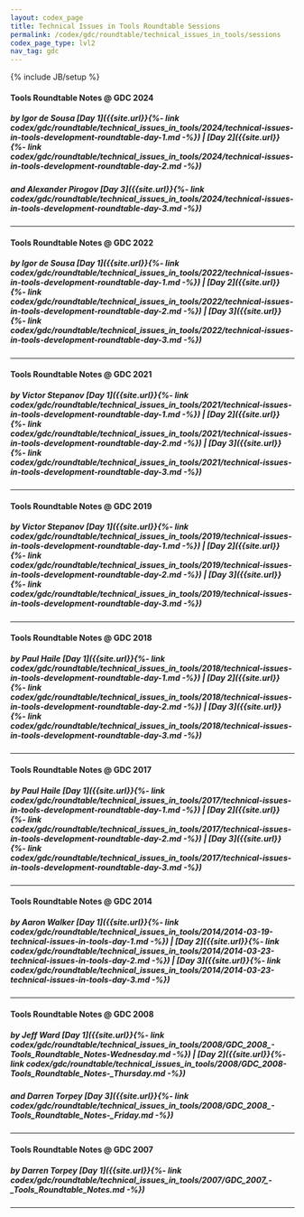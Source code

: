 ```yaml
---
layout: codex_page
title: Technical Issues in Tools Roundtable Sessions
permalink: /codex/gdc/roundtable/technical_issues_in_tools/sessions
codex_page_type: lvl2
nav_tag: gdc
---
```

{% include JB/setup %}


#### Tools Roundtable Notes @ GDC 2024
##### by Igor de Sousa [Day 1]({{site.url}}{%- link codex/gdc/roundtable/technical_issues_in_tools/2024/technical-issues-in-tools-development-roundtable-day-1.md -%}) | [Day 2]({{site.url}}{%- link codex/gdc/roundtable/technical_issues_in_tools/2024/technical-issues-in-tools-development-roundtable-day-2.md -%})
##### and Alexander Pirogov [Day 3]({{site.url}}{%- link codex/gdc/roundtable/technical_issues_in_tools/2024/technical-issues-in-tools-development-roundtable-day-3.md -%}) 

------

#### Tools Roundtable Notes @ GDC 2022
##### by Igor de Sousa [Day 1]({{site.url}}{%- link codex/gdc/roundtable/technical_issues_in_tools/2022/technical-issues-in-tools-development-roundtable-day-1.md -%}) | [Day 2]({{site.url}}{%- link codex/gdc/roundtable/technical_issues_in_tools/2022/technical-issues-in-tools-development-roundtable-day-2.md -%}) | [Day 3]({{site.url}}{%- link codex/gdc/roundtable/technical_issues_in_tools/2022/technical-issues-in-tools-development-roundtable-day-3.md -%})

------

#### Tools Roundtable Notes @ GDC 2021
##### by Victor Stepanov‏  [Day 1]({{site.url}}{%- link codex/gdc/roundtable/technical_issues_in_tools/2021/technical-issues-in-tools-development-roundtable-day-1.md -%}) | [Day 2]({{site.url}}{%- link codex/gdc/roundtable/technical_issues_in_tools/2021/technical-issues-in-tools-development-roundtable-day-2.md -%}) | [Day 3]({{site.url}}{%- link codex/gdc/roundtable/technical_issues_in_tools/2021/technical-issues-in-tools-development-roundtable-day-3.md -%})

------

#### Tools Roundtable Notes @ GDC 2019
##### by Victor Stepanov‏  [Day 1]({{site.url}}{%- link codex/gdc/roundtable/technical_issues_in_tools/2019/technical-issues-in-tools-development-roundtable-day-1.md -%}) | [Day 2]({{site.url}}{%- link codex/gdc/roundtable/technical_issues_in_tools/2019/technical-issues-in-tools-development-roundtable-day-2.md -%}) | [Day 3]({{site.url}}{%- link codex/gdc/roundtable/technical_issues_in_tools/2019/technical-issues-in-tools-development-roundtable-day-3.md -%})

------

#### Tools Roundtable Notes @ GDC 2018
##### by Paul Haile‏  [Day 1]({{site.url}}{%- link codex/gdc/roundtable/technical_issues_in_tools/2018/technical-issues-in-tools-development-roundtable-day-1.md -%}) | [Day 2]({{site.url}}{%- link codex/gdc/roundtable/technical_issues_in_tools/2018/technical-issues-in-tools-development-roundtable-day-2.md -%}) | [Day 3]({{site.url}}{%- link codex/gdc/roundtable/technical_issues_in_tools/2018/technical-issues-in-tools-development-roundtable-day-3.md -%})

------

#### Tools Roundtable Notes @ GDC 2017
##### by Paul Haile‏  [Day 1]({{site.url}}{%- link codex/gdc/roundtable/technical_issues_in_tools/2017/technical-issues-in-tools-development-roundtable-day-1.md -%}) | [Day 2]({{site.url}}{%- link codex/gdc/roundtable/technical_issues_in_tools/2017/technical-issues-in-tools-development-roundtable-day-2.md -%}) | [Day 3]({{site.url}}{%- link codex/gdc/roundtable/technical_issues_in_tools/2017/technical-issues-in-tools-development-roundtable-day-3.md -%})

------

#### Tools Roundtable Notes @ GDC 2014
##### by Aaron Walker‏  [Day 1]({{site.url}}{%- link codex/gdc/roundtable/technical_issues_in_tools/2014/2014-03-19-technical-issues-in-tools-day-1.md -%}) | [Day 2]({{site.url}}{%- link codex/gdc/roundtable/technical_issues_in_tools/2014/2014-03-23-technical-issues-in-tools-day-2.md -%}) | [Day 3]({{site.url}}{%- link codex/gdc/roundtable/technical_issues_in_tools/2014/2014-03-23-technical-issues-in-tools-day-3.md -%})

------

#### Tools Roundtable Notes @ GDC 2008
##### by Jeff Ward [Day 1]({{site.url}}{%- link codex/gdc/roundtable/technical_issues_in_tools/2008/GDC_2008_-_Tools_Roundtable_Notes_-_Wednesday.md -%}) | [Day 2]({{site.url}}{%- link codex/gdc/roundtable/technical_issues_in_tools/2008/GDC_2008_-_Tools_Roundtable_Notes_-_Thursday.md -%})
##### and Darren Torpey [Day 3]({{site.url}}{%- link codex/gdc/roundtable/technical_issues_in_tools/2008/GDC_2008_-_Tools_Roundtable_Notes_-_Friday.md -%}) 

------

#### Tools Roundtable Notes @ GDC 2007
##### by Darren Torpey [Day 1]({{site.url}}{%- link codex/gdc/roundtable/technical_issues_in_tools/2007/GDC_2007_-_Tools_Roundtable_Notes.md -%})

------
